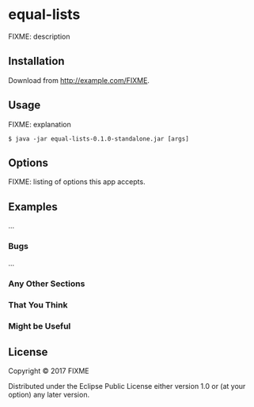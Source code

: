 # equal-lists

FIXME: description

## Installation

Download from http://example.com/FIXME.

## Usage

FIXME: explanation

    $ java -jar equal-lists-0.1.0-standalone.jar [args]

## Options

FIXME: listing of options this app accepts.

## Examples

...

### Bugs

...

### Any Other Sections
### That You Think
### Might be Useful

## License

Copyright © 2017 FIXME

Distributed under the Eclipse Public License either version 1.0 or (at
your option) any later version.
